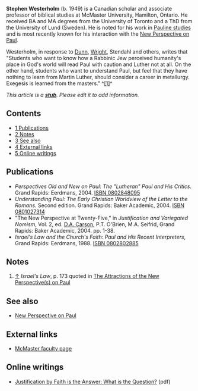 **Stephen Westerholm** (b. 1949) is a Canadian scholar and
associate professor of biblical studies at McMaster University,
Hamilton, Ontario. He received BA and MA degrees from the
University of Toronto and a ThD from the University of Lund
(Sweden). He is noted for his work in
[Pauline studies](Pauline_studies "Pauline studies") and is most
recently known for his interaction with the
[New Perspective on Paul](New_Perspective_on_Paul "New Perspective on Paul").

Westerholm, in response to [Dunn](James_Dunn "James Dunn"),
[Wright](N._T._Wright "N. T. Wright"), Stendahl and others, writes
that "Students who want to know how a Rabbinic Jew perceived
humanity's place in God's world will read Paul with caution and
Luther not at all. On the other hand, students who want to
understand Paul, but feel that they have nothing to learn from
Martin Luther, should consider a career in metallurgy. Exegesis is
learned from the masters." ^[[1]](#note-0)^

*This article is a **[stub](http://www.theopedia.com/Category:Theopedia_stubs "Category:Theopedia stubs")**. Please edit it to add information.*
## Contents

-   [1 Publications](#Publications)
-   [2 Notes](#Notes)
-   [3 See also](#See_also)
-   [4 External links](#External_links)
-   [5 Online writings](#Online_writings)

## Publications

-   *Perspectives Old and New on Paul: The "Lutheran" Paul and His Critics*.
    Grand Rapids: Eerdmans, 2004.
    [ISBN 0802848095](http://www.theopedia.com/Special:BookSources/0802848095)
-   *Understanding Paul: The Early Christian Worldview of the Letter to the Romans*.
    Second edition. Grand Rapids: Baker Academic, 2004.
    [ISBN 0801027314](http://www.theopedia.com/Special:BookSources/0801027314)
-   "The New Perspective at Twenty-Five," in
    *Justification and Variegated Nomism*, Vol. 2, ed.
    [D.A. Carson](D.A._Carson "D.A. Carson"), P.T. O'Brien, M.A.
    Seifrid, Grand Rapids: Baker Academic, 2004. pp. 1-38.
-   *Israel's Law and the Church's Faith: Paul and His Recent Interpreters*,
    Grand Rapids: Eerdmans, 1988.
    [ISBN 0802802885](http://www.theopedia.com/Special:BookSources/0802802885)

## Notes

1.  [↑](#ref-0) *Israel's Law*, p. 173 quoted in
    [The Attractions of the New Perspective(s) on Paul](http://admin.starwire.com/partner/Article_Display_Page/0,,PTID307086%7CCHID560462%7CCIID1660662,00.html)

## See also

-   [New Perspective on Paul](New_Perspective_on_Paul "New Perspective on Paul")

## External links

-   [McMaster faculty page](http://www.mcmaster.ca/mjtm/bio3-3.htm)

## Online writings

-   [Justification by Faith is the Answer: What is the Question?](http://www.ctsfw.edu/events/symposia/papers/sym2006westerholm.pdf)
    (pdf)



